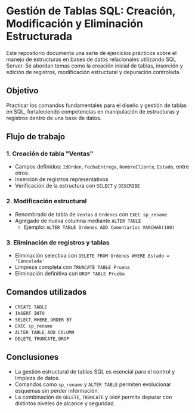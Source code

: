 # Gestión de Tablas SQL: Creación, Modificación y Eliminación Estructurada

Este repositorio documenta una serie de ejercicios prácticos sobre el manejo de estructuras en bases de datos relacionales utilizando SQL Server. Se abordan temas como la creación inicial de tablas, inserción y edición de registros, modificación estructural y depuración controlada.

## Objetivo

Practicar los comandos fundamentales para el diseño y gestión de tablas en SQL, fortaleciendo competencias en manipulación de estructuras y registros dentro de una base de datos.

## Flujo de trabajo

### 1. Creación de tabla "Ventas"
- Campos definidos: `IdOrden`, `FechaEntrega`, `NombreCliente`, `Estado`, entre otros.
- Inserción de registros representativos
- Verificación de la estructura con `SELECT` y `DESCRIBE`

### 2. Modificación estructural
- Renombrado de tabla de `Ventas` a `Ordenes` con `EXEC sp_rename`
- Agregado de nueva columna mediante `ALTER TABLE`  
  - Ejemplo: `ALTER TABLE Ordenes ADD Comentarios VARCHAR(100)`

### 3. Eliminación de registros y tablas
- Eliminación selectiva con `DELETE FROM Ordenes WHERE Estado = 'Cancelada'`
- Limpieza completa con `TRUNCATE TABLE Prueba`
- Eliminación definitiva con `DROP TABLE Prueba`

## Comandos utilizados

- `CREATE TABLE`  
- `INSERT INTO`  
- `SELECT`, `WHERE`, `ORDER BY`  
- `EXEC sp_rename`  
- `ALTER TABLE`, `ADD COLUMN`  
- `DELETE`, `TRUNCATE`, `DROP`

## Conclusiones

- La gestión estructural de tablas SQL es esencial para el control y limpieza de datos.
- Comandos como `sp_rename` y `ALTER TABLE` permiten evolucionar esquemas sin perder información.
- La combinación de `DELETE`, `TRUNCATE` y `DROP` permite depurar con distintos niveles de alcance y seguridad.

